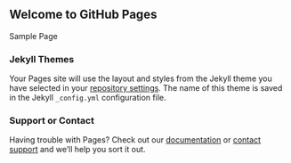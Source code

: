 ## Welcome to GitHub Pages


Sample Page

### Jekyll Themes

Your Pages site will use the layout and styles from the Jekyll theme you have selected in your [repository settings](https://github.com/Andrei-Bratu/labse/settings). The name of this theme is saved in the Jekyll `_config.yml` configuration file.

### Support or Contact

Having trouble with Pages? Check out our [documentation](https://help.github.com/categories/github-pages-basics/) or [contact support](https://github.com/contact) and we’ll help you sort it out.
